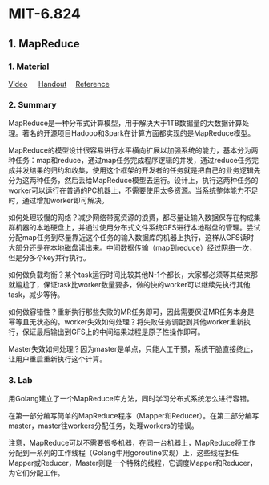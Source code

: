 # MIT-6.824

## 1. MapReduce
### 1. Material 
[Video](https://www.youtube.com/watch?v=cQP8WApzIQQ) &emsp; [Handout](https://pdos.csail.mit.edu/6.824/notes/l01.txt) &emsp;[Reference](http://airekans.github.io/cloud-computing/2014/01/25/mapreduce-intro)
### 2. Summary
MapReduce是一种分布式计算模型，用于解决大于1TB数据量的大数据计算处理。著名的开源项目Hadoop和Spark在计算方面都实现的是MapReduce模型。 
  
MapReduce的模型设计很容易进行水平横向扩展以加强系统的能力，基本分为两种任务：map和reduce，通过map任务完成程序逻辑的并发，通过reduce任务完成并发结果的归约和收集，使用这个框架的开发者的任务就是把自己的业务逻辑先分为这两种任务，然后丢给MapReduce模型去运行。设计上，执行这两种任务的worker可以运行在普通的PC机器上，不需要使用太多资源。当系统整体能力不足时，通过增加worker即可解决。  
  
如何处理较慢的网络？减少网络带宽资源的浪费，都尽量让输入数据保存在构成集群机器的本地硬盘上，并通过使用分布式文件系统GFS进行本地磁盘的管理。尝试分配map任务到尽量靠近这个任务的输入数据库的机器上执行，这样从GFS读时大部分还是在本地磁盘读出来。中间数据传输（map到reduce）经过网络一次，但是分多个key并行执行。  

如何做负载均衡？某个task运行时间比较其他N-1个都长，大家都必须等其结束那就尴尬了，保证task比worker数量要多，做的快的worker可以继续先执行其他task，减少等待。  
  
如何做容错性？重新执行那些失败的MR任务即可，因此需要保证MR任务本身是幂等且无状态的。worker失效如何处理？将失败任务调配到其他worker重新执行，保证最后输出到GFS上的中间结果过程是原子性操作即可。  
   
Master失效如何处理？因为master是单点，只能人工干预，系统干脆直接终止，让用户重启重新执行这个计算。  

### 3. Lab
用Golang建立了一个MapReduce库方法，同时学习分布式系统怎么进行容错。  

在第一部分编写简单的MapReduce程序（Mapper和Reducer）。在第二部分编写master，master往workers分配任务，处理workers的错误。  

注意，MapReduce可以不需要很多机器，在同一台机器上，MapReduce将工作分配到一系列的工作线程（Golang中用goroutine实现）上，这些线程担任Mapper或Reducer，Master则是一个特殊的线程，它调度Mapper和Reducer，为它们分配工作。 
